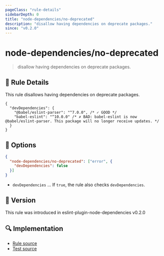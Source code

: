 ```yaml
---
pageClass: "rule-details"
sidebarDepth: 0
title: "node-dependencies/no-deprecated"
description: "disallow having dependencies on deprecate packages."
since: "v0.2.0"
---
```

# node-dependencies/no-deprecated

> disallow having dependencies on deprecate packages.

## :book: Rule Details

This rule disallows having dependencies on deprecate packages.

```json5
{
  "devDependencies": {
    "@babel/eslint-parser": "^7.0.0", /* ✓ GOOD */
    "babel-eslint": "^10.0.0" /* ✗ BAD: babel-eslint is now @babel/eslint-parser. This package will no longer receive updates. */
  }
}
```

</eslint-code-block>

## :wrench: Options

```json
{
  "node-dependencies/no-deprecated": ["error", {
    "devDependencies": false
  }]
}
```

- `devDependencies` ... If `true`, the rule also checks `devDependencies`.

## :rocket: Version

This rule was introduced in eslint-plugin-node-dependencies v0.2.0

## :mag: Implementation

- [Rule source](https://github.com/ota-meshi/eslint-plugin-node-dependencies/blob/main/lib/rules/no-deprecated.ts)
- [Test source](https://github.com/ota-meshi/eslint-plugin-node-dependencies/blob/main/tests/lib/rules/no-deprecated.ts)
